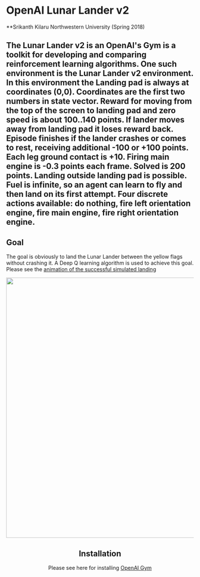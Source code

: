 # OpenAI Lunar Lander v2
**Srikanth Kilaru
Northwestern University (Spring 2018)

## The Lunar Lander v2 is an OpenAI's Gym is a toolkit for developing and comparing reinforcement learning algorithms. One such environment is the Lunar Lander v2 environment. In this environment the Landing pad is always at coordinates (0,0). Coordinates are the first two numbers in state vector. Reward for moving from the top of the screen to landing pad and zero speed is about 100..140 points. If lander moves away from landing pad it loses reward back. Episode finishes if the lander crashes or comes to rest, receiving additional -100 or +100 points. Each leg ground contact is +10. Firing main engine is -0.3 points each frame. Solved is 200 points. Landing outside landing pad is possible. Fuel is infinite, so an agent can learn to fly and then land on its first attempt. Four discrete actions available: do nothing, fire left orientation engine, fire main engine, fire right orientation engine.

## Goal
The goal is obviously to land the Lunar Lander between the yellow flags without crashing it. A Deep Q learning algorithm is used to achieve this goal. Please see the [animation of the successful simulated landing](vokoscreen-2018-06-14_17-34-43.avi)
<div align="center"> <img src="vokoscreen-2018-06-14_17-34-43.avi" width="700px" /> <p>


## Installation
Please see here for installing [OpenAI Gym](https://gym.openai.com/docs/)